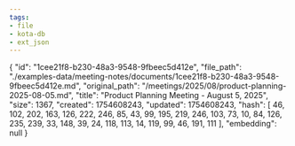 ```yaml
---
tags:
- file
- kota-db
- ext_json
---
```

{
  "id": "1cee21f8-b230-48a3-9548-9fbeec5d412e",
  "file_path": "./examples-data/meeting-notes/documents/1cee21f8-b230-48a3-9548-9fbeec5d412e.md",
  "original_path": "/meetings/2025/08/product-planning-2025-08-05.md",
  "title": "Product Planning Meeting - August 5, 2025",
  "size": 1367,
  "created": 1754608243,
  "updated": 1754608243,
  "hash": [
    46,
    102,
    202,
    163,
    126,
    222,
    246,
    85,
    43,
    99,
    195,
    219,
    246,
    103,
    73,
    10,
    84,
    126,
    235,
    239,
    33,
    148,
    39,
    24,
    118,
    113,
    14,
    119,
    99,
    46,
    191,
    111
  ],
  "embedding": null
}
